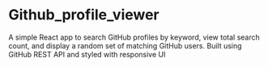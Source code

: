 # Github_profile_viewer
A simple React app to search GitHub profiles by keyword, view total search count, and display a random set of matching GitHub users. Built using GitHub REST API and styled with responsive UI
